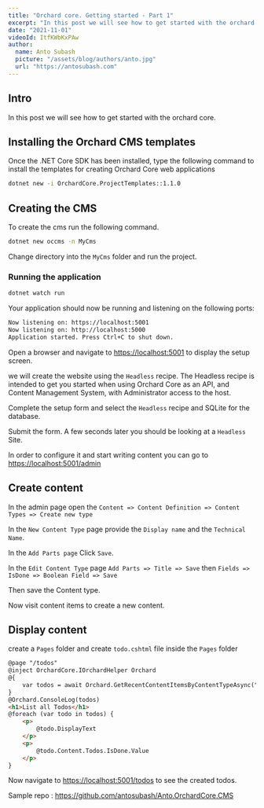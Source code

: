 ```yaml
---
title: "Orchard core. Getting started - Part 1"
excerpt: "In this post we will see how to get started with the orchard core."
date: "2021-11-01"
videoId: ItfKWbKxPAw
author:
  name: Anto Subash
  picture: "/assets/blog/authors/anto.jpg"
  url: "https://antosubash.com"
---
```


## Intro

In this post we will see how to get started with the orchard core.

## Installing the Orchard CMS templates

Once the .NET Core SDK has been installed, type the following command to install the templates for creating Orchard Core web applications

```bash
dotnet new -i OrchardCore.ProjectTemplates::1.1.0
```

## Creating the CMS

To create the cms run the following command.

```bash
dotnet new occms -n MyCms
```

Change directory into the `MyCms` folder and run the project.

### Running the application

```bash
dotnet watch run
```

Your application should now be running and listening on the following ports:

```bash
Now listening on: https://localhost:5001
Now listening on: http://localhost:5000
Application started. Press Ctrl+C to shut down.
```

Open a browser and navigate to <https://localhost:5001> to display the setup screen.

we will create the website using the `Headless` recipe. The Headless recipe is intended to get you started when using Orchard Core as an API, and Content Management System, with Administrator access to the host.

Complete the setup form and select the `Headless` recipe and SQLite for the database.

Submit the form. A few seconds later you should be looking at a `Headless` Site.

In order to configure it and start writing content you can go to <https://localhost:5001/admin>

## Create content

In the admin page open the `Content => Content Definition => Content Types => Create new type`

In the `New Content Type` page provide the `Display name` and the `Technical Name`.

In the `Add Parts page` Click `Save`.

In the `Edit Content Type` page `Add Parts => Title => Save` then `Fields => IsDone => Boolean Field => Save`

Then save the Content type.

Now visit content items to create a new content.

## Display content

create a `Pages` folder and create `todo.cshtml` file inside the `Pages` folder

```html
@page "/todos"
@inject OrchardCore.IOrchardHelper Orchard
@{
    var todos = await Orchard.GetRecentContentItemsByContentTypeAsync("Todos");
}
@Orchard.ConsoleLog(todos)
<h1>List all Todos</h1>
@foreach (var todo in todos) {
    <p>
        @todo.DisplayText
    </p>
    <p>
        @todo.Content.Todos.IsDone.Value
    </p>
}
```

Now navigate to <https://localhost:5001/todos> to see the created todos.

Sample repo : <https://github.com/antosubash/Anto.OrchardCore.CMS>
